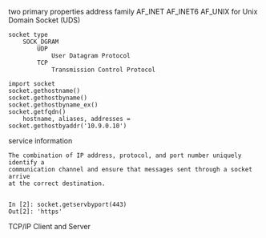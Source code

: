 two primary properties
	address family
		AF_INET
		AF_INET6
		AF_UNIX
			for Unix Domain Socket (UDS)

	socket type
		SOCK_DGRAM
			UDP
				User Datagram Protocol
			TCP
				Transmission Control Protocol
	
	import socket
	socket.gethostname()
	socket.gethostbyname()
	socket.gethostbyname_ex()	
	socket.getfqdn()
		hostname, aliases, addresses = 
	socket.gethostbyaddr('10.9.0.10')

service information

	The combination of IP address, protocol, and port number uniquely identify a 
	communication channel and ensure that messages sent through a socket arrive 
	at the correct destination.


	In [2]: socket.getservbyport(443)                                                         Out[2]: 'https'


TCP/IP Client and Server


